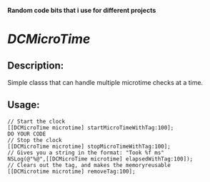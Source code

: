 **Random code bits that i use for different projects**

*DCMicroTime*
=======
Description:
------------
Simple classs that can handle multiple microtime checks at a time.

Usage:
------
    // Start the clock
    [[DCMicroTime microtime] startMicroTimeWithTag:100];
    DO YOUR CODE
    // Stop the clock
    [[DCMicroTime microtime] stopMicroTimeWithTag:100]; 
    // Gives you a string in the format: "Took %f ms"
    NSLog(@"%@",[[DCMicroTime microtime] elapsedWithTag:100]); 
    // Clears out the tag, and makes the memoryreusable 
    [[DCMicrotime microtime] removeTag:100]; 
